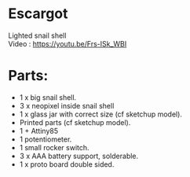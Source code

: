 # Escargot
Lighted snail shell </br>
Video : https://youtu.be/Frs-ISk_WBI

# Parts:
- 1 x big snail shell.
- 3 x neopixel inside snail shell
- 1 x glass jar with correct size (cf sketchup model).
- Printed parts (cf sketchup model).
- 1 + Attiny85
- 1 potentiometer.
- 1 small rocker switch.
- 3 x AAA battery support, solderable.
- 1 x proto board double sided.


